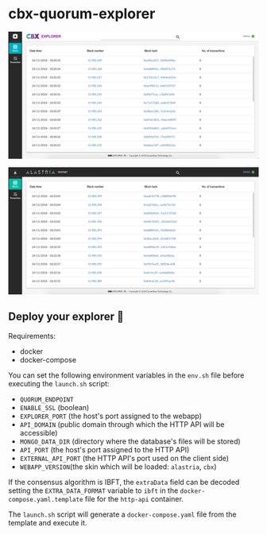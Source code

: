 # cbx-quorum-explorer

![CBX's skin screenshot](misc/screenshot.png "CBX's skin screenshot")

![Alastria's skin screenshot](misc/screenshot-alastria.png "Alastria's skin screenshot")

## Deploy your explorer 🚀
Requirements:
- docker
- docker-compose

You can set the following environment variables in the `env.sh` file before executing the `launch.sh` script:
- `QUORUM_ENDPOINT`
- `ENABLE_SSL` (boolean)
- `EXPLORER_PORT` (the host's port assigned to the webapp)
- `API_DOMAIN` (public domain through which the HTTP API will be accessible)
- `MONGO_DATA_DIR` (directory where the database's files will be stored)
- `API_PORT` (the host's port assigned to the HTTP API)
- `EXTERNAL_API_PORT` (the HTTP API's port used on the client side)
- `WEBAPP_VERSION`(the skin which will be loaded: `alastria`, `cbx`)

If the consensus algorithm is IBFT, the `extraData` field can be decoded setting the `EXTRA_DATA_FORMAT` variable to `ibft` in the `docker-compose.yaml.template` file for the `http-api` container.

The `launch.sh` script will generate a `docker-compose.yaml` file from the template and execute it.
